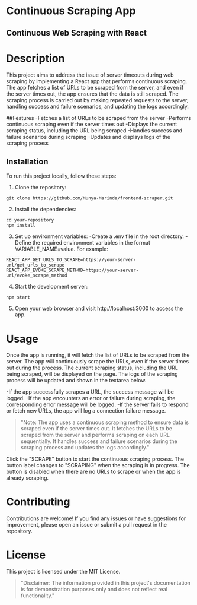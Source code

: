 # Continuous Scraping App

## Continuous Web Scraping with React

# Description
This project aims to address the issue of server timeouts during web scraping by implementing a React app that performs continuous scraping. The app fetches a list of URLs to be scraped from the server, and even if the server times out, the app ensures that the data is still scraped. The scraping process is carried out by making repeated requests to the server, handling success and failure scenarios, and updating the logs accordingly.

##Features
-Fetches a list of URLs to be scraped from the server
-Performs continuous scraping even if the server times out
-Displays the current scraping status, including the URL being scraped
-Handles success and failure scenarios during scraping
-Updates and displays logs of the scraping process

## Installation
To run this project locally, follow these steps:

1. Clone the repository:
```
git clone https://github.com/Munya-Marinda/frontend-scraper.git
```

2. Install the dependencies:
```
cd your-repository
npm install
```

3. Set up environment variables:
-Create a .env file in the root directory.
-Define the required environment variables in the format VARIABLE_NAME=value. For example:
```
REACT_APP_GET_URLS_TO_SCRAPE=https://your-server-url/get_urls_to_scrape
REACT_APP_EVOKE_SCRAPE_METHOD=https://your-server-url/evoke_scrape_method
```

4. Start the development server:
```
npm start
```

5. Open your web browser and visit http://localhost:3000 to access the app.

# Usage
Once the app is running, it will fetch the list of URLs to be scraped from the server. The app will continuously scrape the URLs, even if the server times out during the process. The current scraping status, including the URL being scraped, will be displayed on the page. The logs of the scraping process will be updated and shown in the textarea below.

-If the app successfully scrapes a URL, the success message will be logged.
-If the app encounters an error or failure during scraping, the corresponding error message will be logged.
-If the server fails to respond or fetch new URLs, the app will log a connection failure message.

>"Note: The app uses a continuous scraping method to ensure data is scraped even if the server times out. It fetches the URLs to be scraped from the server and performs scraping on each URL sequentially. It handles success and failure scenarios during the scraping process and updates the logs accordingly."

Click the "SCRAPE" button to start the continuous scraping process. The button label changes to "SCRAPING" when the scraping is in progress. The button is disabled when there are no URLs to scrape or when the app is already scraping.


# Contributing
Contributions are welcome! If you find any issues or have suggestions for improvement, please open an issue or submit a pull request in the repository.

# License
This project is licensed under the MIT License.

>"Disclaimer: The information provided in this project's documentation is for demonstration purposes only and does not reflect real functionality."

